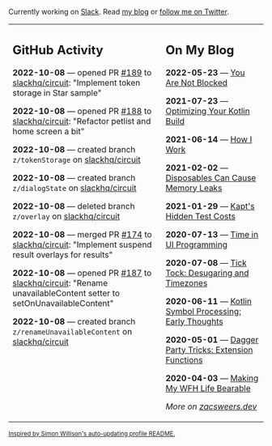 Currently working on [Slack](https://slack.com/). Read [my blog](https://zacsweers.dev/) or [follow me on Twitter](https://twitter.com/ZacSweers).

<table><tr><td valign="top" width="60%">

## GitHub Activity
<!-- githubActivity starts -->
**2022-10-08** — opened PR [#189](https://github.com/slackhq/circuit/pull/189) to [slackhq/circuit](https://github.com/slackhq/circuit): "Implement token storage in Star sample"

**2022-10-08** — opened PR [#188](https://github.com/slackhq/circuit/pull/188) to [slackhq/circuit](https://github.com/slackhq/circuit): "Refactor petlist and home screen a bit"

**2022-10-08** — created branch `z/tokenStorage` on [slackhq/circuit](https://github.com/slackhq/circuit)

**2022-10-08** — created branch `z/dialogState` on [slackhq/circuit](https://github.com/slackhq/circuit)

**2022-10-08** — deleted branch `z/overlay` on [slackhq/circuit](https://github.com/slackhq/circuit)

**2022-10-08** — merged PR [#174](https://github.com/slackhq/circuit/pull/174) to [slackhq/circuit](https://github.com/slackhq/circuit): "Implement suspend result overlays for results"

**2022-10-08** — opened PR [#187](https://github.com/slackhq/circuit/pull/187) to [slackhq/circuit](https://github.com/slackhq/circuit): "Rename unavailableContent setter to setOnUnavailableContent"

**2022-10-08** — created branch `z/renameUnavailableContent` on [slackhq/circuit](https://github.com/slackhq/circuit)
<!-- githubActivity ends -->
</td><td valign="top" width="40%">

## On My Blog
<!-- blog starts -->
**2022-05-23** — [You Are Not Blocked](https://www.zacsweers.dev/you-are-not-blocked/)

**2021-07-23** — [Optimizing Your Kotlin Build](https://www.zacsweers.dev/optimizing-your-kotlin-build/)

**2021-06-14** — [How I Work](https://www.zacsweers.dev/how-i-work/)

**2021-02-02** — [Disposables Can Cause Memory Leaks](https://www.zacsweers.dev/disposables-can-cause-memory-leaks/)

**2021-01-29** — [Kapt's Hidden Test Costs](https://www.zacsweers.dev/kapts-hidden-test-costs/)

**2020-07-13** — [Time in UI Programming](https://www.zacsweers.dev/time-in-ui/)

**2020-07-08** — [Tick Tock: Desugaring and Timezones](https://www.zacsweers.dev/ticktock-desugaring-timezones/)

**2020-06-11** — [Kotlin Symbol Processing: Early Thoughts](https://www.zacsweers.dev/kotlin-symbol-processor-early-thoughts/)

**2020-05-01** — [Dagger Party Tricks: Extension Functions](https://www.zacsweers.dev/dagger-party-tricks-extension-functions/)

**2020-04-03** — [Making My WFH Life Bearable](https://www.zacsweers.dev/making-wfh-life-bearable/)
<!-- blog ends -->
_More on [zacsweers.dev](https://zacsweers.dev/)_
</td></tr></table>

<sub><a href="https://simonwillison.net/2020/Jul/10/self-updating-profile-readme/">Inspired by Simon Willison's auto-updating profile README.</a></sub>
